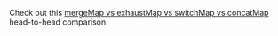 Check out this [mergeMap vs exhaustMap vs switchMap vs concatMap](/gist/ba116f84fe9f1493b989902c0927bb35) head-to-head comparison.

